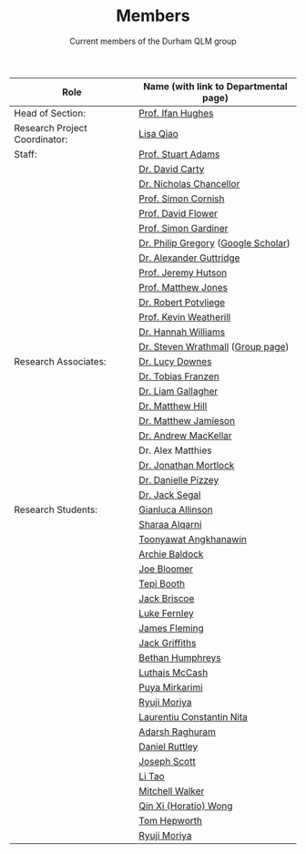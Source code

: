﻿---
layout: page
title: Members 
subtitle: Current members of the Durham QLM group
---
|Role|	Name (with link to Departmental page)|
|---|---|
|Head of Section:	|[Prof. Ifan Hughes](https://www.durham.ac.uk/staff/i-g-hughes/)|
|Research Project Coordinator:	|[Lisa Qiao](https://www.durham.ac.uk/staff/liang-qiao/)|
|Staff:	|[Prof. Stuart Adams](https://www.durham.ac.uk/staff/c-s-adams/)|    
|   |[Dr. David Carty](https://www.durham.ac.uk/staff/david-carty/)|
|	|[Dr. Nicholas Chancellor](https://www.durham.ac.uk/staff/nicholas-chancellor/)|
|	|[Prof. Simon Cornish](https://www.durham.ac.uk/staff/s-l-cornish/)|
|	|[Prof. David Flower](https://www.durham.ac.uk/staff/david-flower/)|
|	|[Prof. Simon Gardiner](https://www.durham.ac.uk/staff/s-a-gardiner/)|
|   |[Dr. Philip Gregory](gregory) ([Google Scholar](https://scholar.google.co.uk/citations?user=lI9XargAAAAJ&hl=en))|
|   |[Dr. Alexander Guttridge](https://www.durham.ac.uk/staff/alexander-guttridge/)|
|   |[Prof. Jeremy Hutson](https://www.durham.ac.uk/staff/j-m-hutson/)|
|	|[Prof. Matthew Jones](https://www.durham.ac.uk/staff/m-p-a-jones/)|
|	|[Dr. Robert Potvliege](https://www.durham.ac.uk/staff/r-m-potvliege/)|
|	|[Prof. Kevin Weatherill](https://www.durham.ac.uk/staff/k-j-weatherill/)|
|	|[Dr. Hannah Williams](https://www.durham.ac.uk/staff/hannah-williams4/)|
|	|[Dr. Steven Wrathmall](https://www.durham.ac.uk/staff/s-a-wrathmall/) ([Group page](saw))|
|Research Associates:   |[Dr. Lucy Downes](https://www.durham.ac.uk/staff/lucy-downes/)|
|   |[Dr. Tobias Franzen](https://www.durham.ac.uk/staff/tobias-franzen/)|
|   |[Dr. Liam Gallagher](https://www.durham.ac.uk/staff/liam-a-gallagher/)|
|   |[Dr. Matthew Hill](https://www.durham.ac.uk/staff/matthew-hill2/)|
|   |[Dr. Matthew Jamieson](https://www.durham.ac.uk/staff/matthew-j-jamieson/)|
|   |[Dr. Andrew MacKellar](https://www.durham.ac.uk/staff/andrew-r-mackellar/)|
|   |Dr. Alex Matthies|
|   |[Dr. Jonathan Mortlock](https://www.durham.ac.uk/staff/jonathan-m-mortlock/)|
|   |[Dr. Danielle Pizzey](https://www.durham.ac.uk/staff/danielle-boddy/)|
|   |[Dr. Jack Segal](https://www.durham.ac.uk/staff/jack-d-segal/)|
|Research Students:   |[Gianluca Allinson](https://www.durham.ac.uk/staff/gianluca-allinson/)|
|   |[Sharaa Alqarni](https://www.durham.ac.uk/staff/sharaa-alqarni/)|
|   |[Toonyawat Angkhanawin](https://www.durham.ac.uk/staff/toonyawat-angkhanawin/)|
|   |[Archie Baldock](https://www.durham.ac.uk/staff/archie-baldock/)|
|   |[Joe Bloomer](https://www.durham.ac.uk/staff/joe-t-bloomer/)|
|   |[Tepi Booth](https://www.durham.ac.uk/staff/imhotep-t-booth/)|
|   |[Jack Briscoe](https://www.durham.ac.uk/staff/jack-d-briscoe/)|
|   |[Luke Fernley](https://www.durham.ac.uk/staff/luke-fernley/)|
|   |[James Fleming](https://www.durham.ac.uk/staff/james-p-fleming/)|
|   |[Jack Griffiths](https://www.durham.ac.uk/staff/jack-griffiths/)|
|   |[Bethan Humphreys](https://www.durham.ac.uk/staff/bethan-humphreys/)|
|   |[Luthais McCash](https://www.durham.ac.uk/staff/luthais-mccash/)|
|   |[Puya Mirkarimi](https://www.durham.ac.uk/staff/puya-mirkarimi/)|
|   |[Ryuji Moriya](https://www.durham.ac.uk/staff/ryuji-moriya/)|
|   |[Laurentiu Constantin Nita](https://www.durham.ac.uk/staff/laurentiu-c-nita/)|
|   |[Adarsh Raghuram](https://www.durham.ac.uk/staff/adarsh-p-raghuram/)|
|   |[Daniel Ruttley](https://www.durham.ac.uk/staff/daniel-k-ruttley/)|
|   |[Joseph Scott](https://www.durham.ac.uk/staff/joseph-p-scott/)|
|   |[Li Tao](https://www.durham.ac.uk/staff/li-tao/)|
|   |[Mitchell Walker](https://www.durham.ac.uk/staff/mitchell-j-walker/)|
|   |[Qin Xi (Horatio) Wong](https://www.durham.ac.uk/staff/qin-x-wong/)|
|   |[Tom Hepworth](https://www.durham.ac.uk/staff/tom-hepworth/)|
|   |[Ryuji Moriya](https://www.durham.ac.uk/staff/ryuji-moriya/)|
